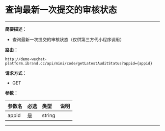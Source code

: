 
# 查询最新一次提交的审核状态
 ****

**简要描述：**


- 查询最新一次提交的审核状态（仅供第三方代小程序调用）


**路由：**

```
http://demo-wechat-platform.ibrand.cc/api/mini/code/getLatestAuditStatus?appid={appid}

```
**请求方式：**
- GET 

**参数：**

|参数名|必选|类型|说明|
|:----    |:---|:----- |-----   |
|appid |是  |string |  |



 ****



